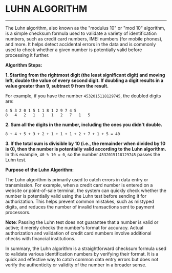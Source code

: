 # LUHN ALGORITHM

----

The Luhn algorithm, also known as the "modulus 10" or "mod 10" algorithm, is a simple checksum formula used to validate a variety of identification numbers, such as credit card numbers, IMEI numbers (for mobile phones), and more. It helps detect accidental errors in the data and is commonly used to check whether a given number is potentially valid before processing it further.


__Algorithm Steps:__

__1. Starting from the rightmost digit (the least significant digit) and moving left, double the value of every second digit. If doubling a digit results in a value greater than 9, subtract 9 from the result.__

For example, if you have the number `4532015118129745`, the doubled digits are:
````
4 5 3 2 0 1 5 1 1 8 1 2 9 7 4 5
8   4   2   1   1   1   2   7   1   5
````

__2. Sum all the digits in the number, including the ones you didn't double.__
````
8 + 4 + 5 + 3 + 2 + 1 + 1 + 1 + 2 + 7 + 1 + 5 = 40
````

__3. If the total sum is divisible by 10 (i.e., the remainder when divided by 10 is 0), then the number is potentially valid according to the Luhn algorithm.__
In this example, `40 % 10 = 0`, so the number `4532015118129745` passes the Luhn test.

__Purpose of the Luhn Algorithm:__

The Luhn algorithm is primarily used to catch errors in data entry or transmission. For example, when a credit card number is entered on a website or point-of-sale terminal, the system can quickly check whether the number is potentially valid using the Luhn test before sending it for authorization. This helps prevent common mistakes, such as mistyped digits, and reduces the number of invalid transactions sent to payment processors.

__Note__: Passing the Luhn test does not guarantee that a number is valid or active; it merely checks the number's format for accuracy. Actual authorization and validation of credit card numbers involve additional checks with financial institutions.

In summary, the Luhn algorithm is a straightforward checksum formula used to validate various identification numbers by verifying their format. It is a quick and effective way to catch common data entry errors but does not verify the authenticity or validity of the number in a broader sense.
